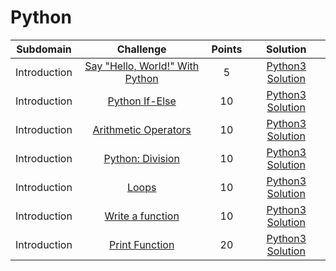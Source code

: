 # Python

|      Subdomain      |                                                           Challenge                                                          | Points |                                                                           Solution                                                                          |
|:-------------------:|:----------------------------------------------------------------------------------------------------------------------------:|:------:|:-----------------------------------------------------------------------------------------------------------------------------------------------------------:|
|     Introduction    | [Say "Hello, World!" With Python](https://www.hackerrank.com/challenges/py-hello-world)                                      |    5   | [Python3 Solution]()               |
|     Introduction    | [Python If-Else](https://www.hackerrank.com/challenges/py-if-else)                                                           |   10   | [Python3 Solution]()              |
|     Introduction    | [Arithmetic Operators](https://www.hackerrank.com/challenges/python-arithmetic-operators)                                    |   10   | [Python3 Solution]()                                      |
|     Introduction    | [Python: Division](https://www.hackerrank.com/challenges/python-division)                                                    |   10   | [Python3 Solution]()                                  |
|     Introduction    | [Loops](https://www.hackerrank.com/challenges/python-loops)                                                                  |   10   | [Python3 Solution]()                 |
|     Introduction    | [Write a function](https://www.hackerrank.com/challenges/write-a-function)                                                   |   10   | [Python3 Solution]()                      |
|     Introduction    | [Print Function](https://www.hackerrank.com/challenges/python-print)                                                         |   20   | [Python3 Solution]()               |

